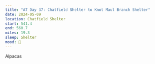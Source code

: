 ```yaml
---
title: "AT Day 37: Chatfield Shelter to Knot Maul Branch Shelter"
date: 2024-05-09
location: Chatfield Shelter
start: 541.4
end: 560.7
miles: 19.3
sleep: Shelter
mood: 🙂
---
```

Alpacas